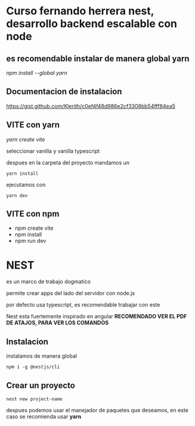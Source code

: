 # Curso fernando herrera nest, desarrollo backend escalable con node

## es recomendable instalar de manera global yarn

*npm install --global yarn*

## Documentacion de instalacion
https://gist.github.com/Klerith/c0ef4f48d986e2cf3308bb54fff84ea5
## VITE con yarn
*yarn create vite*

seleccionar vanilla y vanilla typescript

despues en la carpeta del proyecto mandamos un 

    yarn install

ejecutamos con 

    yarn dev

## VITE con npm
* npm create vite
* npm install
* npm run dev

# NEST
es un marco de trabajo dogmatico

permite crear apps del lado del servidor con node.js

por defecto usa typescript, es recomendable trabajar con este

Nest esta fuertemente inspirado en angular
**RECOMENDADO VER EL PDF DE ATAJOS, PARA VER LOS COMANDOS**

## Instalacion
instalamos de manera global

    npm i -g @nestjs/cli

## Crear un proyecto

    nest new project-name

despues podemos usar el manejador de paquetes que deseamos, en este caso se recomienda usar **yarn**
